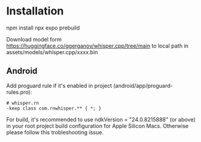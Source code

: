 # Installation
npm install
npx expo prebuild

Download model form https://huggingface.co/ggerganov/whisper.cpp/tree/main to local path in assets/models/whisper.cpp/xxxx.bin

## Android
Add proguard rule if it's enabled in project (android/app/proguard-rules.pro):
```
# whisper.rn
-keep class com.rnwhisper.** { *; }
```
For build, it's recommended to use ndkVersion = "24.0.8215888" (or above) in your root project build configuration for Apple Silicon Macs. Otherwise please follow this trobleshooting issue.